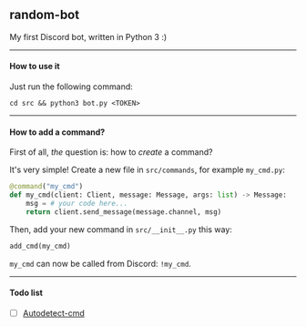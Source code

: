 ## random-bot
My first Discord bot, written in Python 3 :)

---

#### How to use it
Just run the following command:

`cd src && python3 bot.py <TOKEN>`

---

#### How to add a command?
First of all, *the* question is: how to *create* a command?

It's very simple! Create a new file in `src/commands`, for example `my_cmd.py`:
```py
@command("my_cmd")
def my_cmd(client: Client, message: Message, args: list) -> Message:
    msg = # your code here...
    return client.send_message(message.channel, msg)
```
Then, add your new command in `src/__init__.py` this way:
```py
add_cmd(my_cmd)
```
`my_cmd` can now be called from Discord: `!my_cmd`. 

---

#### Todo list
- [ ] [Autodetect-cmd](https://github.com/vpenando/random-bot/wiki/Autodetect-cmd)
